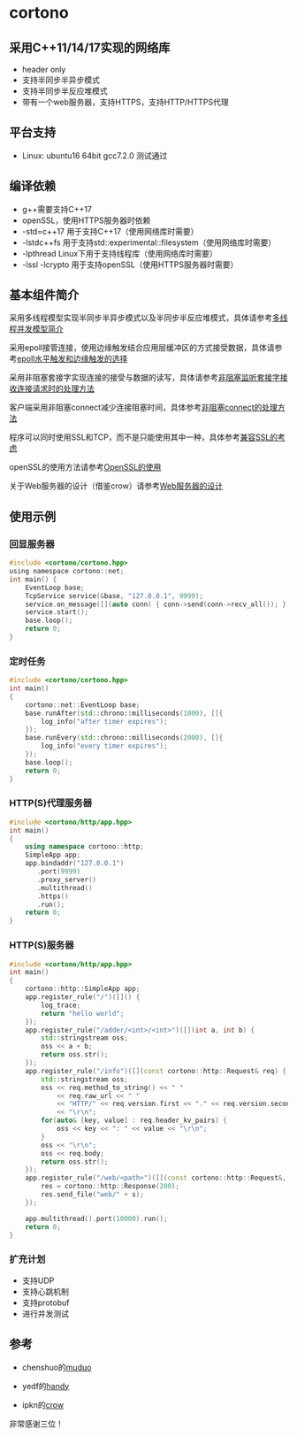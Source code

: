 # cortono

## 采用C++11/14/17实现的网络库

* header only
* 支持半同步半异步模式
* 支持半同步半反应堆模式
* 带有一个web服务器，支持HTTPS，支持HTTP/HTTPS代理




## 平台支持

- Linux: ubuntu16 64bit gcc7.2.0 测试通过




## 编译依赖

* g++需要支持C++17
* openSSL，使用HTTPS服务器时依赖
* -std=c++17 用于支持C++17（使用网络库时需要）
* -lstdc++fs 用于支持std::experimental::filesystem（使用网络库时需要）
* -lpthread Linux下用于支持线程库（使用网络库时需要）
* -lssl -lcrypto 用于支持openSSL（使用HTTPS服务器时需要）




## 基本组件简介

采用多线程模型实现半同步半异步模式以及半同步半反应堆模式，具体请参考[多线程并发模型简介](https://github.com/rocwangp/cortono/blob/master/doc/%E5%A4%9A%E7%BA%BF%E7%A8%8B%E5%B9%B6%E5%8F%91%E6%A8%A1%E5%9E%8B%E7%AE%80%E4%BB%8B.md)

采用epoll接管连接，使用边缘触发结合应用层缓冲区的方式接受数据，具体请参考[epoll水平触发和边缘触发的选择](https://github.com/rocwangp/cortono/blob/master/doc/epoll%E6%B0%B4%E5%B9%B3%E8%A7%A6%E5%8F%91%E5%92%8C%E8%BE%B9%E7%BC%98%E8%A7%A6%E5%8F%91%E7%9A%84%E9%80%89%E6%8B%A9.md)

采用非阻塞套接字实现连接的接受与数据的读写，具体请参考[非阻塞监听套接字接收连接请求时的处理方法](https://github.com/rocwangp/cortono/blob/master/doc/%E9%9D%9E%E9%98%BB%E5%A1%9E%E7%9B%91%E5%90%AC%E5%A5%97%E6%8E%A5%E5%AD%97%E6%8E%A5%E6%94%B6%E8%BF%9E%E6%8E%A5%E8%AF%B7%E6%B1%82%E6%97%B6%E7%9A%84%E5%A4%84%E7%90%86%E6%96%B9%E6%B3%95.md)

客户端采用非阻塞connect减少连接阻塞时间，具体参考[非阻塞connect的处理方法](https://github.com/rocwangp/cortono/blob/master/doc/%E9%9D%9E%E9%98%BB%E5%A1%9Econnect%E7%9A%84%E5%A4%84%E7%90%86%E6%96%B9%E6%B3%95.md)

程序可以同时使用SSL和TCP，而不是只能使用其中一种，具体参考[兼容SSL的考虑](https://github.com/rocwangp/cortono/blob/master/doc/%E5%85%BC%E5%AE%B9SSL%E7%9A%84%E8%80%83%E8%99%91.md)

openSSL的使用方法请参考[OpenSSL的使用](https://github.com/rocwangp/cortono/blob/master/doc/OpenSSL%E7%9A%84%E4%BD%BF%E7%94%A8.md)

关于Web服务器的设计（借鉴crow）请参考[Web服务器的设计](https://github.com/rocwangp/cortono/blob/master/doc/Web%E6%9C%8D%E5%8A%A1%E5%99%A8%E7%9A%84%E8%AE%BE%E8%AE%A1.md)



## 使用示例

### 回显服务器

```c
#include <cortono/cortono.hpp>	
using namespace cortono::net;
int main() {
    EventLoop base;
    TcpService service(&base, "127.0.0.1", 9999);
    service.on_message([](auto conn) { conn->send(conn->recv_all()); });
    service.start();
    base.loop();
    return 0;
}
```

### 定时任务

```c++
#include <cortono/cortono.hpp>	
int main()
{
    cortono::net::EventLoop base;
    base.runAfter(std::chrono::milliseconds(1000), []{
        log_info("after timer expires");
    });
    base.runEvery(std::chrono::milliseconds(2000), []{
        log_info("every timer expires");
    });
    base.loop();
    return 0;
}
```

### HTTP(S)代理服务器

```c++
#include <cortono/http/app.hpp>
int main()
{
    using namespace cortono::http;
    SimpleApp app;
    app.bindaddr("127.0.0.1")
       .port(9999)
       .proxy_server()
       .multithread()
       .https()
       .run();
    return 0;
}
```



### HTTP(S)服务器

```c++
#include <cortono/http/app.hpp>
int main()
{
    cortono::http::SimpleApp app;
    app.register_rule("/")([]() {
        log_trace;
        return "hello world";
    });
    app.register_rule("/adder/<int>/<int>")([](int a, int b) {
        std::stringstream oss;
        oss << a + b;
        return oss.str();
    });
    app.register_rule("/info")([](const cortono::http::Request& req) {
        std::stringstream oss;
        oss << req.method_to_string() << " "
            << req.raw_url << " "
            << "HTTP/" << req.version.first << "." << req.version.second
            << "\r\n";
        for(auto& [key, value] : req.header_kv_pairs) {
            oss << key << ": " << value << "\r\n";
        }
        oss << "\r\n";
        oss << req.body;
        return oss.str();
    });
    app.register_rule("/web/<path>")([](const cortono::http::Request&, cortono::http::Response& res, std::string s) {
        res = cortono::http::Response(200);
        res.send_file("web/" + s);
    });

    app.multithread().port(10000).run();
    return 0;
}
```



### 扩充计划

* 支持UDP
* 支持心跳机制
* 支持protobuf
* 进行并发测试





## 参考

- chenshuo的[muduo](https://github.com/chenshuo/muduo)
- yedf的[handy](https://github.com/yedf/handy)


- ipkn的[crow](https://github.com/ipkn/crow)

非常感谢三位！